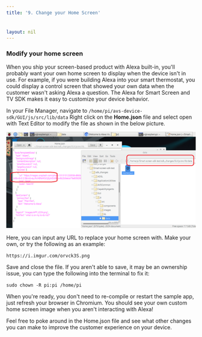 ```yaml
---
title: '9. Change your Home Screen'


layout: nil
---
```


### Modify your home screen

When you ship your screen-based product with Alexa built-in, you'll probably want your own home screen to display when the device isn't in use.  For example, if you were building Alexa into your smart thermostat, you could display a control screen that showed your own data when the customer wasn't asking Alexa a question.  The Alexa for Smart Screen and TV SDK makes it easy to customize your device behavior.

In your File Manager, navigate to `/home/pi/avs-device-sdk/GUI/js/src/lib/data`  Right click on the **Home.json** file and select open with Text Editor to modify the file as shown in the below picture. 

![config](../assets/homejson.png)

Here, you can input any URL to replace your home screen with.  Make your own, or try the following as an example:

```
https://i.imgur.com/orvck3S.png
```

Save and close the file.  If you aren't able to save, it may be an ownership issue, you can type the following into the terminal to fix it:
```
sudo chown -R pi:pi /home/pi
```

When you're ready, you don't need to re-compile or restart the sample app, just refresh your browser in Chromium.  You should see your own custom home screen image when you aren't interacting with Alexa!

Feel free to poke around in the Home.json file and see what other changes you can make to improve the customer experience on your device.
